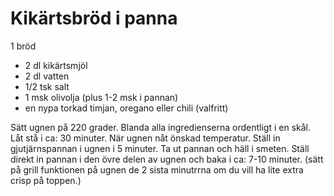 # Kikärtsbröd i panna

1 bröd

 - 2 dl kikärtsmjöl
 - 2 dl vatten
 - 1/2 tsk salt
 - 1 msk olivolja (plus 1-2 msk i pannan)
 - en nypa torkad timjan, oregano eller chili (valfritt)
 
Sätt ugnen på 220 grader.
Blanda alla ingredienserna ordentligt i en skål. Låt stå i ca: 30 minuter.
När ugnen nåt önskad temperatur. Ställ in gjutjärnspannan i ugnen i 5 minuter.
Ta ut pannan och häll i smeten. Ställ direkt in pannan i den övre delen av ugnen och baka i ca: 7-10 minuter. (sätt på grill funktionen på ugnen de 2 sista minutrrna om du vill ha lite extra crisp på toppen.)
